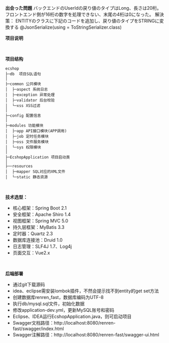 **出会った問題** 
バックエンドのUserIdの戻り値のタイプはLong、長さは20桁。
フロントエンド側が16桁の数字を処理できない、末尾の4桁は0になった。
解決策：
ENTITYのクラスに下記のコードを追加し、戻り値のタイプをSTRINGに変換する
@JsonSerialize(using = ToStringSerializer.class)


**项目说明** 

<br>

**项目结构** 
```
ecshop
├─db  项目SQL语句
│
├─common 公共模块
│  ├─aspect 系统日志
│  ├─exception 异常处理
│  ├─validator 后台校验
│  └─xss XSS过滤
│ 
├─config 配置信息
│ 
├─modules 功能模块
│  ├─app API接口模块(APP调用)
│  ├─job 定时任务模块
│  ├─oss 文件服务模块
│  └─sys 权限模块
│ 
├─EcshopApplication 项目启动类
│  
├──resources 
│  ├─mapper SQL对应的XML文件
│  └─static 静态资源

```

<br> 


**技术选型：** 
- 核心框架：Spring Boot 2.1
- 安全框架：Apache Shiro 1.4
- 视图框架：Spring MVC 5.0
- 持久层框架：MyBatis 3.3
- 定时器：Quartz 2.3
- 数据库连接池：Druid 1.0
- 日志管理：SLF4J 1.7、Log4j
- 页面交互：Vue2.x 
<br> 


 **后端部署**
- 通过git下载源码
- idea、eclipse需安装lombok插件，不然会提示找不到entity的get set方法
- 创建数据库renren_fast，数据库编码为UTF-8
- 执行db/mysql.sql文件，初始化数据
- 修改application-dev.yml，更新MySQL账号和密码
- Eclipse、IDEA运行EcshopApplication.java，则可启动项目
- Swagger文档路径：http://localhost:8080/renren-fast/swagger/index.html
- Swagger注解路径：http://localhost:8080/renren-fast/swagger-ui.html

<br> 

<br> <br> <br> 

<br>
